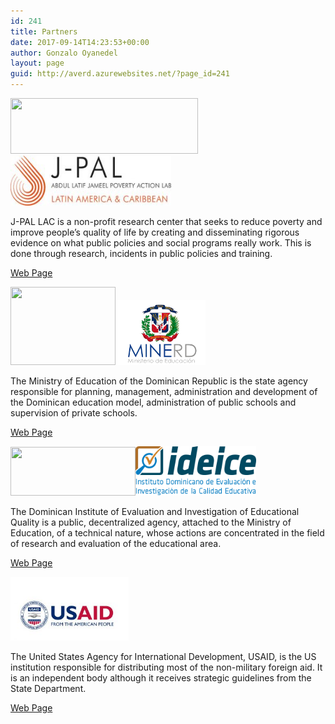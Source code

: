 ```yaml
---
id: 241
title: Partners
date: 2017-09-14T14:23:53+00:00
author: Gonzalo Oyanedel
layout: page
guid: http://averd.azurewebsites.net/?page_id=241
---
```

<img class="alignnone size-medium wp-image-23" src="/wp-content/uploads/2017/08/24685266591_cdb72f7120-300x89.jpg" alt="" width="300" height="89" /><img class="alignnone wp-image-236" src="/wp-content/uploads/2017/09/24685266591_cdb72f7120-300x89.jpg" alt="" width="257" height="80" />

J-PAL LAC is a non-profit research center that seeks to reduce poverty and improve people&#8217;s quality of life by creating and disseminating rigorous evidence on what public policies and social programs really work. This is done through research, incidents in public policies and training.

[Web Page](https://www.povertyactionlab.org/lac)

<img class="alignnone wp-image-22" src="/wp-content/uploads/2017/08/download-e1504898669880.png" alt="" width="168" height="125" /><img class="alignnone wp-image-237" src="/wp-content/uploads/2017/09/download.png" alt="" width="144" height="104" /> 

The Ministry of Education of the Dominican Republic is the state agency responsible for planning, management, administration and development of the Dominican education model, administration of public schools and supervision of private schools.

[Web Page](http://ministeriodeeducacion.gob.do/)

<img class="alignnone size-full wp-image-21" src="/wp-content/uploads/2017/08/ideice-logo-e1504898745519.png" alt="" width="200" height="78" /><img class="alignnone wp-image-238" src="/wp-content/uploads/2017/09/ideice-logo.png" alt="" width="193" height="79" /> 

The Dominican Institute of Evaluation and Investigation of Educational Quality is a public, decentralized agency, attached to the Ministry of Education, of a technical nature, whose actions are concentrated in the field of research and evaluation of the educational area.

[Web Page](http://www.ideice.gob.do/index.php)

<img class="alignnone wp-image-239" src="/wp-content/uploads/2017/09/usaid-logo-web-300x158.jpg" alt="" width="189" height="102" /> 

The United States Agency for International Development, USAID, is the US institution responsible for distributing most of the non-military foreign aid. It is an independent body although it receives strategic guidelines from the State Department.

[Web Page](https://www.usaid.gov/)